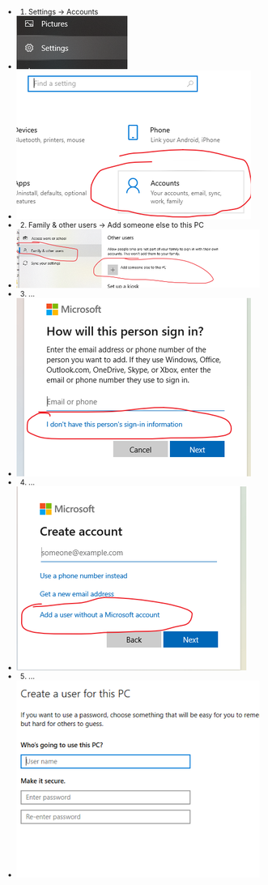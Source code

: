 - 1. Settings -> Accounts
- ![98950345bd53697f3364b13d81a8e123.png](../../../_resources/98950345bd53697f3364b13d81a8e123-1.png)
- ![736a92066cc6380df87e5a561cea0a51.png](../../../_resources/736a92066cc6380df87e5a561cea0a51-1.png)
- 2. Family & other users -> Add someone else to this PC
- ![8435418ab056fac7689043cf67e29f4f.png](../../../_resources/8435418ab056fac7689043cf67e29f4f-1.png)
- 3. ...
- ![29941288d7f4b1ac6ca56b4c2f4f6f3c.png](../../../_resources/29941288d7f4b1ac6ca56b4c2f4f6f3c-1.png)
- 4. ...
- ![6136e04dd4107b832ae9f00fdfda8e9a.png](../../../_resources/6136e04dd4107b832ae9f00fdfda8e9a-1.png)
- 5. ...
- ![ead49068754fc40ee3cd5093399e8ef4.png](../../../_resources/ead49068754fc40ee3cd5093399e8ef4-1.png)